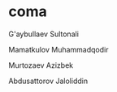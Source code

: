 # coma

G'aybullaev Sultonali

Mamatkulov Muhammadqodir

Murtozaev Azizbek

Abdusattorov Jaloliddin

